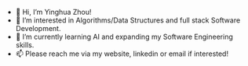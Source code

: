 - 👋 Hi, I’m Yinghua Zhou!
- 👀 I’m interested in Algorithms/Data Structures and full stack Software Development.
- 🌱 I’m currently learning AI and expanding my Software Engineering skills.
- 📫 Please reach me via my website, linkedin or email if interested!

<!---
zyinghua/zyinghua is a ✨ special ✨ repository because its `README.md` (this file) appears on your GitHub profile.
You can click the Preview link to take a look at your changes.
--->
